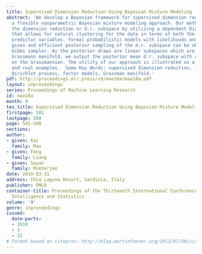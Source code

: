 ```yaml
---
title: Supervised Dimension Reduction Using Bayesian Mixture Modeling
abstract: 'We develop a Bayesian framework for supervised dimension reduction using
  a flexible nonparametric Bayesian mixture modeling approach. Our method retrieves
  the dimension reduction or d.r. subspace by utilizing a dependent Dirichlet process
  that allows for natural clustering for the data in terms of both the response and
  predictor variables. Formal probabilistic models with likelihoods and priors are
  given and efficient posterior sampling of the d.r. subspace can be obtained by a
  Gibbs sampler. As the posterior draws are linear subspaces which are points on a
  Grassmann manifold, we output the posterior mean d.r. subspace with respect to geodesics
  on the Grassmannian. The utility of our approach is illustrated on a set of simulated
  and real examples.  Some Key Words: supervised dimension reduction, inverse regression,
  Dirichlet process, factor models, Grassman manifold.'
pdf: http://proceedings.mlr.press/v9/mao10a/mao10a.pdf
layout: inproceedings
series: Proceedings of Machine Learning Research
id: mao10a
month: 0
tex_title: Supervised Dimension Reduction Using Bayesian Mixture Modeling
firstpage: 501
lastpage: 508
page: 501-508
sections: 
author:
- given: Kai
  family: Mao
- given: Feng
  family: Liang
- given: Sayan
  family: Mukherjee
date: 2010-03-31
address: Chia Laguna Resort, Sardinia, Italy
publisher: PMLR
container-title: Proceedings of the Thirteenth International Conference on Artificial
  Intelligence and Statistics
volume: '9'
genre: inproceedings
issued:
  date-parts:
  - 2010
  - 3
  - 31
# Format based on citeproc: http://blog.martinfenner.org/2013/07/30/citeproc-yaml-for-bibliographies/
---
```

